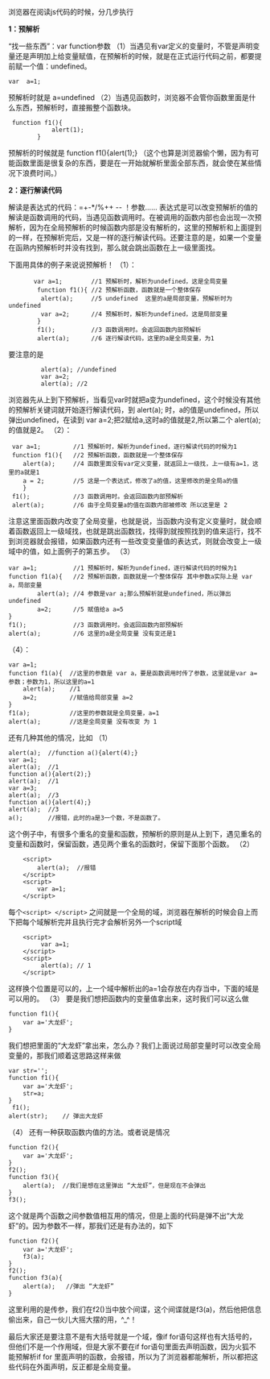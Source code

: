 浏览器在阅读js代码的时候，分几步执行

**1：预解析**

  “找一些东西”：var function参数
         （1）当遇见有var定义的变量时，不管是声明变量还是声明加上给变量赋值，在预解析的时候，就是在正式运行代码之前，都要提前赋一个值：undefined。


```
var  a=1;
```
预解析时就是    a=undefined
     （2）当遇见函数时，浏览器不会管你函数里面是什么东西，预解析时，直接搬整个函数块。


```
 function f1(){
            alert(1);
        }
```
预解析的时候就是   function f1(){alert(1);}
（这个也算是浏览器偷个懒，因为有可能函数里面是很复杂的东西，要是在一开始就解析里面全部东西，就会使在某些情况下浪费时间。）

**2：逐行解读代码**

解读是表达式的代码：=+-*/%++ -- ！参数......
表达式是可以改变预解析的值的
解读是函数调用的代码，当遇见函数调用时。在被调用的函数内部也会出现一次预解析，因为在全局预解析的时候函数内部是没有解析的，这里的预解析和上面提到的一样，在预解析完后，又是一样的逐行解读代码。还要注意的是，如果一个变量在函熟内预解析时并没有找到，那么就会跳出函数在上一级里面找。

下面用具体的例子来说说预解析！
（1）：

```
       var a=1;        //1 预解析时，解析为undefined，这是全局变量
        function f1(){ //2 预解析函数，函数就是一个整体保存
         alert(a);     //5 undefined  这里的a是局部变量，预解析时为undefined
         var a=2;      //4 预解析时，解析为undefined，这是局部变量
        }
        f1();          //3 函数调用时。会返回函数内部预解析
        alert(a);      //6 逐行解读代码，这里的a是全局变量，为1
```
要注意的是

```
         alert(a); //undefined
         var a=2;
         alert(a); //2
```
浏览器先从上到下预解析，当看见var时就把a变为undefined，这个时候没有其他的预解析关键词就开始逐行解读代码，到 alert(a); 时，a的值是undefined，所以弹出undefined，在读到 var a=2;把2赋给a,这时a的值就是2,所以第二个 alert(a);的值就是2。
（2）：

```
 var a=1;         //1 预解析时，解析为undefined，逐行解读代码的时候为1
 function f1(){   //2 预解析函数，函数就是一个整体保存
    alert(a);     //4 函数里面没有var定义变量，就返回上一级找，上一级有a=1，这里的a就是1
    a = 2;        //5 这是一个表达式，修改了a的值，这里修改的是全局a的值
    }
 f1();            //3 函数调用时。会返回函数内部预解析
 alert(a);        //6 由于全局变量a的值在函数内部被修改 所以这里是 2
```
注意这里面函数内改变了全局变量，也就是说，当函数内没有定义变量时，就会顺着函数返回上一级域找，也就是跳出函数找，找得到就按照找到的值来运行，找不到浏览器就会报错，如果函数内还有一些改变变量值的表达式，则就会改变上一级域中的值，如上面例子的第五步。
（3）

```
var a=1;          //1 预解析时，解析为undefined，逐行解读代码的时候为1
function f1(a){   //2 预解析函数，函数就是一个整体保存 其中参数a实际上是 var a，局部变量
        alert(a); //4 参数是var a;那么预解析就是undefined，所以弹出undefined
        a=2;      //5 赋值给a a=5
}
f1();             //3 函数调用时。会返回函数内部预解析
alert(a);         //6 这里的a是全局变量 没有变还是1
```
（4）：

```
var a=1;
function f1(a){  //这里的参数是 var a，要是函数调用时传了参数，这里就是var a=参数；参数为1，所以这里的a=1
    alert(a);    //1
    a=2;         //赋值给局部变量 a=2
}
f1(a);           //这里的参数就是全局变量，a=1
alert(a);        //这是全局变量 没有改变 为 1

```
还有几种其他的情况，比如
（1）

```
alert(a);  //function a(){alert(4);}
var a=1;
alert(a);  //1
function a(){alert(2);}
alert(a);  //1
var a=3;
alert(a);  //3
function a(){alert(4);}
alert(a);  //3
a();       //报错，此时的a是3一个数，不是函数了。

```
这个例子中，有很多个重名的变量和函数，预解析的原则是从上到下，遇见重名的变量和函数时，保留函数，遇见两个重名的函数时，保留下面那个函数。
（2）

```
    <script>
        alert(a);  //报错
    </script>
    <script>
        var a=1;
    </script>
```
每个`<script> </script>` 之间就是一个全局的域，浏览器在解析的时候会自上而下把每个域解析完并且执行完才会解析另外一个script域

```
    <script>
         var a=1;
    </script>
    <script>
         alert(a); // 1
    </script>
```
这样换个位置是可以的，上一个域中解析出的a=1会存放在内存当中，下面的域是可以用的。
（3）
要是我们想把函数内的变量值拿出来，这时我们可以这么做

```
function f1(){
    var a='大龙虾';
}

```
我们想把里面的“大龙虾”拿出来，怎么办？我们上面说过局部变量时可以改变全局变量的，那我们顺着这思路这样来做

```
var str='';
function f1(){
    var a='大龙虾';
    str=a;
}
 f1();
alert(str);    // 弹出大龙虾
```
（4）
还有一种获取函数内值的方法。或者说是情况

```
function f2(){
    var a='大龙虾';
}
f2();
function f3(){
    alert(a);  //我们是想在这里弹出 “大龙虾”，但是现在不会弹出
}
f3();
```
这个就是两个函数之间参数值相互用的情况，但是上面的代码是弹不出“大龙虾”的。因为参数不一样，那我们还是有办法的，如下

```
function f2(){
    var a='大龙虾';
    f3(a);
}
f2();
function f3(a){
    alert(a);   //弹出 “大龙虾”
}
```
这里利用的是传参，我们在f2()当中放个间谍，这个间谍就是f3(a)，然后他把信息偷出来，自己一伙儿大摇大摆的用，^_^！

最后大家还是要注意不是有大括号就是一个域，像if for语句这样也有大括号的，但他们不是一个作用域，但是大家不要在if for语句里面去声明函数，因为火狐不能预解析if for 里面声明的函数，会报错，所以为了浏览器都能解析，所以都把这些代码在外面声明，反正都是全局变量。
